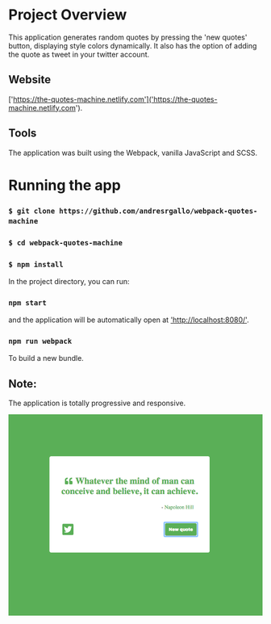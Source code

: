 # Project Overview

This application generates random quotes by pressing the 'new quotes' button, displaying style colors dynamically. It also has the option of adding the quote as tweet in your twitter account.

## Website

['https://the-quotes-machine.netlify.com']('https://the-quotes-machine.netlify.com').

## Tools

The application was built using the Webpack, vanilla JavaScript and SCSS.

# Running the app

### `$ git clone https://github.com/andresrgallo/webpack-quotes-machine`

### `$ cd webpack-quotes-machine`

### `$ npm install`

In the project directory, you can run:

### `npm start`

and the application will be automatically open at
['http://localhost:8080/']('http://localhost:8080/').

### `npm run webpack`

To build a new bundle.

## Note:

The application is totally progressive and responsive.

![website image](qm.png)

